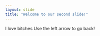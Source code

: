 ```yaml
---
layout: slide
title: "Welcome to our second slide!"
---
```

I love bitches
Use the left arrow to go back!
